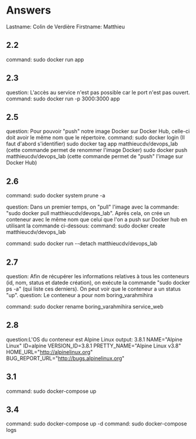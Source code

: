 # Answers

Lastname: Colin de Verdière
Firstname: Matthieu

## 2.2
command: sudo docker run app

## 2.3
question: L'accès au service n'est pas possible car le port n'est pas ouvert.
command: sudo docker run -p 3000:3000 app

## 2.5
question: Pour pouvoir "push" notre image Docker sur Docker Hub, celle-ci doit avoir le même nom que le répertoire.
command: 
sudo docker login (Il faut d'abord s'identifier)
sudo docker tag app matthieucdv/devops_lab (cette commande permet de renommer l'image Docker)
sudo docker push matthieucdv/devops_lab (cette commande permet de "push" l'image sur Docker Hub)

## 2.6
command: sudo docker system prune -a

question: Dans un premier temps, on "pull" l'image avec la commande: "sudo docker pull matthieucdv/devops_lab". Après cela, on crée un conteneur avec le même nom que celui que l'on a push sur Docker hub en utilisant la commande ci-dessous:
command: sudo docker create matthieucdv/devops_lab

command: sudo docker run --detach matthieucdv/devops_lab

## 2.7
question: Afin de récupérer les informations relatives à tous les conteneurs (id, nom, status et datede création), on exécute la commande "sudo docker ps -a" (qui liste ces derniers). On peut voir que le conteneur a un status "up". 
question: Le conteneur a pour nom boring_varahmihira

command: sudo docker rename boring_varahmihira service_web

## 2.8
question:L'OS du conteneur est Alpine Linux
output: 
3.8.1
NAME="Alpine Linux"
ID=alpine
VERSION_ID=3.8.1
PRETTY_NAME="Alpine Linux v3.8"
HOME_URL="http://alpinelinux.org"
BUG_REPORT_URL="http://bugs.alpinelinux.org"


## 3.1
command: sudo docker-compose up

## 3.4
command: sudo docker-compose up -d
command: sudo docker-compose logs
